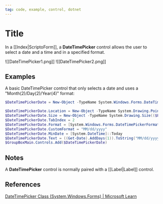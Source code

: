 ```yaml
---
tag: code, example, control, dotnet
---
```

# Title
In a [[Index|ScriptoForm]], a **DateTimePicker** control allows the user to select a date and a time and in a specified format.

![[DateTimePicker1.png]] ![[DateTimePicker2.png]]
## Examples
A basic DateTimePicker control that only selects a date and uses a "Month(2)/Day(2)/Year(4)" format:
```powershell
$DateTimePickerDate = New-Object -TypeName System.Windows.Forms.DateTimePicker

$DateTimePickerDate.Location = New-Object -TypeName System.Drawing.Point(15,145)
$DateTimePickerDate.Size = New-Object -TypeName System.Drawing.Size(($FormWidth - 50),20)
$DateTimePickerDate.TabIndex = 2
$DateTimePickerDate.Format = [System.Windows.Forms.DateTimePickerFormat]::Custom
$DateTimePickerDate.CustomFormat = "MM/dd/yyyy"
$DateTimePickerDate.MinDate = [System.DateTime]::Today
$DateTimePickerDate.Text = ((Get-Date).AddDays(1)).ToString("MM/dd/yyyy")
$GroupBoxMain.Controls.Add($DateTimePickerDate)
```
## Notes
A **DateTimePicker** control is normally paired with a [[Label|Label]] control.
## References
[DateTimePicker Class (System.Windows.Forms) | Microsoft Learn](https://learn.microsoft.com/en-us/dotnet/api/system.windows.forms.datetimepicker?view=windowsdesktop-7.0)
